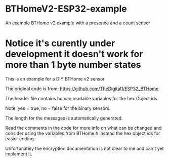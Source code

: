 # BTHomeV2-ESP32-example
An example BTHome v2 example with a presence and a count sensor

# Notice it's curently under development it doesn't work for more than 1 byte number states

This is an example for a DIY BTHome v2 sensor.

The original code is from: https://github.com/TheDigital1/ESP32_BTHome

The header file contains human readable variables for the hex Object ids.

Note: yes = true, no = false for the binary sensors.

The length for the messages is automatically generated.

Read the comments in the code for more info on what can be changed and consider using the variables from BTHome.h instead the hex object ids for easier coding.

Unfortunately the encryption documentation is not clear to me and can't yet implement it.
